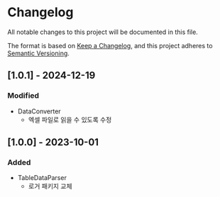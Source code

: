 # Changelog
All notable changes to this project will be documented in this file.

The format is based on [Keep a Changelog](https://keepachangelog.com/en/1.0.0/),
and this project adheres to [Semantic Versioning](https://semver.org/spec/v2.0.0.html).

## [1.0.1] - 2024-12-19
### Modified
- DataConverter
  - 엑셀 파일로 읽을 수 있도록 수정

## [1.0.0] - 2023-10-01
### Added
- TableDataParser
  - 로거 패키지 교체
